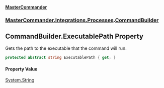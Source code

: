 #### [MasterCommander](MasterCommander.md 'MasterCommander')
### [MasterCommander.Integrations.Processes](MasterCommander.Integrations.Processes.md 'MasterCommander.Integrations.Processes').[CommandBuilder](CommandBuilder.md 'MasterCommander.Integrations.Processes.CommandBuilder')

## CommandBuilder.ExecutablePath Property

Gets the path to the executable that the command will run.

```csharp
protected abstract string ExecutablePath { get; }
```

#### Property Value
[System.String](https://docs.microsoft.com/en-us/dotnet/api/System.String 'System.String')
